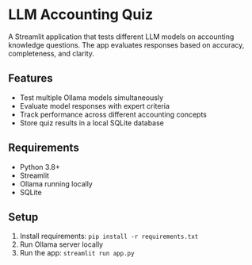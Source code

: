 # LLM Accounting Quiz

A Streamlit application that tests different LLM models on accounting knowledge questions. The app evaluates responses based on accuracy, completeness, and clarity.

## Features
- Test multiple Ollama models simultaneously
- Evaluate model responses with expert criteria
- Track performance across different accounting concepts
- Store quiz results in a local SQLite database

## Requirements
- Python 3.8+
- Streamlit
- Ollama running locally
- SQLite

## Setup
1. Install requirements: `pip install -r requirements.txt`
2. Run Ollama server locally
3. Run the app: `streamlit run app.py` 
